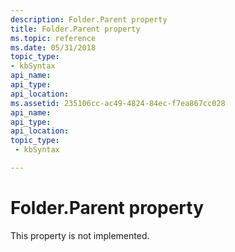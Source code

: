 ```yaml
---
description: Folder.Parent property
title: Folder.Parent property
ms.topic: reference
ms.date: 05/31/2018
topic_type: 
- kbSyntax
api_name: 
api_type: 
api_location: 
ms.assetid: 235106cc-ac49-4824-84ec-f7ea867cc028
api_name: 
api_type: 
api_location: 
topic_type: 
 - kbSyntax

---
```


# Folder.Parent property

This property is not implemented.

 

 




